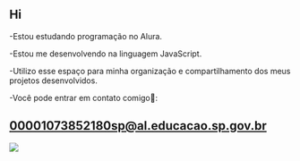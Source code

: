 ## Hi
-Estou estudando programação no Alura.

-Estou me desenvolvendo na linguagem JavaScript.

-Utilizo esse espaço para minha organização e compartilhamento dos meus projetos desenvolvidos.

-Você pode entrar em contato comigo🌸:
## 00001073852180sp@al.educacao.sp.gov.br

![](https://media.tenor.com/Z71jTbBRiU4AAAAM/kimetsu-no-yaiba-demon-slayer.gif)
